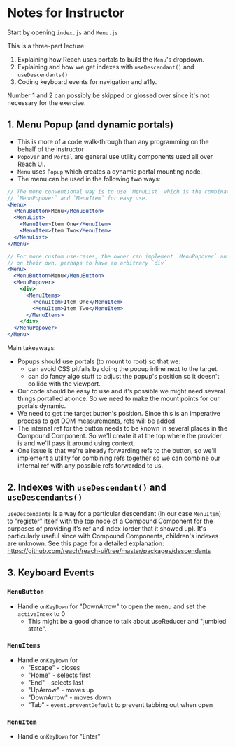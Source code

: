 # Notes for Instructor

Start by opening `index.js` and `Menu.js`

This is a three-part lecture:

1. Explaining how Reach uses portals to build the `Menu`'s dropdown.
2. Explaining and how we get indexes with `useDescendant()` and `useDescendants()`
3. Coding keyboard events for navigation and a11y.

Number 1 and 2 can possibly be skipped or glossed over since it's not necessary for the exercise.

## 1. Menu Popup (and dynamic portals)

- This is more of a code walk-through than any programming on the behalf of the instructor
- `Popover` and `Portal` are general use utility components used all over Reach UI.
- `Menu` uses `Popup` which creates a dynamic portal mounting node.
- The menu can be used in the following two ways:

```jsx
// The more conventional way is to use `MenuList` which is the combination of
// `MenuPopover` and `MenuItem` for easy use.
<Menu>
  <MenuButton>Menu</MenuButton>
  <MenuList>
    <MenuItem>Item One</MenuItem>
    <MenuItem>Item Two</MenuItem>
  </MenuList>
</Menu>

// For more custom use-cases, the owner can implement `MenuPopover` and `MenuItem`
// on their own, perhaps to have an arbitrary `div`
<Menu>
  <MenuButton>Menu</MenuButton>
  <MenuPopover>
    <div>
      <MenuItems>
        <MenuItem>Item One</MenuItem>
        <MenuItem>Item Two</MenuItem>
      </MenuItems>
    </div>
  </MenuPopover>
</Menu>
```

Main takeaways:

- Popups should use portals (to mount to root) so that we:
  - can avoid CSS pitfalls by doing the popup inline next to the target.
  - can do fancy algo stuff to adjust the popup's position so it doesn't collide with the viewport.
- Our code should be easy to use and it's possible we might need several things portalled at once. So we need to make the mount points for our portals dynamic.
- We need to get the target button's position. Since this is an imperative process to get DOM measurements, refs will be added
- The internal ref for the button needs to be known in several places in the Compound Component. So we'll create it at the top where the provider is and we'll pass it around using context.
- One issue is that we're already forwarding refs to the button, so we'll implement a utility for combining refs together so we can combine our internal ref with any possible refs forwarded to us.

## 2. Indexes with `useDescendant()` and `useDescendants()`

`useDescendants` is a way for a particular descendant (in our case `MenuItem`) to "register" itself with the top node of a Compound Component for the purposes of providing it's ref and index (order that it showed up). It's particularly useful since with Compound Components, children's indexes are unknown. See this page for a detailed explanation: https://github.com/reach/reach-ui/tree/master/packages/descendants

## 3. Keyboard Events

### `MenuButton`

- Handle `onKeyDown` for "DownArrow" to open the menu and set the `activeIndex` to 0
  - This might be a good chance to talk about useReducer and "jumbled state".

### `MenuItems`

- Handle `onKeyDown` for
  - "Escape" - closes
  - "Home" - selects first
  - "End" - selects last
  - "UpArrow" - moves up
  - "DownArrow" - moves down
  - "Tab" - `event.preventDefault` to prevent tabbing out when open

### `MenuItem`

- Handle `onKeyDown` for "Enter"
